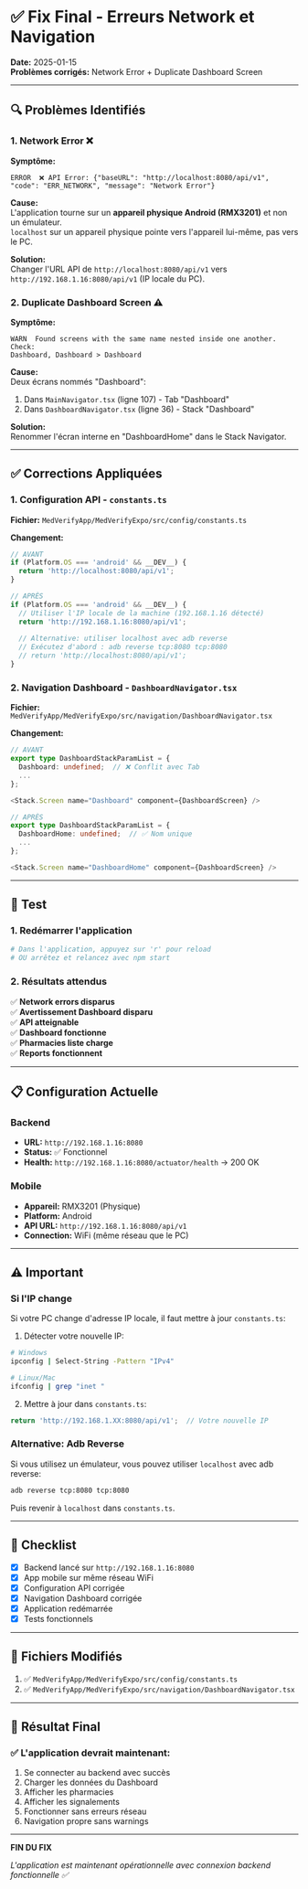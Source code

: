 # ✅ Fix Final - Erreurs Network et Navigation

**Date:** 2025-01-15  
**Problèmes corrigés:** Network Error + Duplicate Dashboard Screen

---

## 🔍 Problèmes Identifiés

### 1. Network Error ❌
**Symptôme:**
```
ERROR  ❌ API Error: {"baseURL": "http://localhost:8080/api/v1", "code": "ERR_NETWORK", "message": "Network Error"}
```

**Cause:**  
L'application tourne sur un **appareil physique Android (RMX3201)** et non un émulateur.  
`localhost` sur un appareil physique pointe vers l'appareil lui-même, pas vers le PC.

**Solution:**  
Changer l'URL API de `http://localhost:8080/api/v1` vers `http://192.168.1.16:8080/api/v1` (IP locale du PC).

### 2. Duplicate Dashboard Screen ⚠️
**Symptôme:**
```
WARN  Found screens with the same name nested inside one another. Check:
Dashboard, Dashboard > Dashboard
```

**Cause:**  
Deux écrans nommés "Dashboard":
1. Dans `MainNavigator.tsx` (ligne 107) - Tab "Dashboard"
2. Dans `DashboardNavigator.tsx` (ligne 36) - Stack "Dashboard"

**Solution:**  
Renommer l'écran interne en "DashboardHome" dans le Stack Navigator.

---

## ✅ Corrections Appliquées

### 1. Configuration API - `constants.ts`

**Fichier:** `MedVerifyApp/MedVerifyExpo/src/config/constants.ts`

**Changement:**
```typescript
// AVANT
if (Platform.OS === 'android' && __DEV__) {
  return 'http://localhost:8080/api/v1';
}

// APRÈS
if (Platform.OS === 'android' && __DEV__) {
  // Utiliser l'IP locale de la machine (192.168.1.16 détecté)
  return 'http://192.168.1.16:8080/api/v1';
  
  // Alternative: utiliser localhost avec adb reverse
  // Exécutez d'abord : adb reverse tcp:8080 tcp:8080
  // return 'http://localhost:8080/api/v1';
}
```

### 2. Navigation Dashboard - `DashboardNavigator.tsx`

**Fichier:** `MedVerifyApp/MedVerifyExpo/src/navigation/DashboardNavigator.tsx`

**Changement:**
```typescript
// AVANT
export type DashboardStackParamList = {
  Dashboard: undefined;  // ❌ Conflit avec Tab
  ...
};

<Stack.Screen name="Dashboard" component={DashboardScreen} />

// APRÈS
export type DashboardStackParamList = {
  DashboardHome: undefined;  // ✅ Nom unique
  ...
};

<Stack.Screen name="DashboardHome" component={DashboardScreen} />
```

---

## 🚀 Test

### 1. Redémarrer l'application
```bash
# Dans l'application, appuyez sur 'r' pour reload
# OU arrêtez et relancez avec npm start
```

### 2. Résultats attendus

✅ **Network errors disparus**  
✅ **Avertissement Dashboard disparu**  
✅ **API atteignable**  
✅ **Dashboard fonctionne**  
✅ **Pharmacies liste charge**  
✅ **Reports fonctionnent**

---

## 📋 Configuration Actuelle

### Backend
- **URL:** `http://192.168.1.16:8080`
- **Status:** ✅ Fonctionnel
- **Health:** `http://192.168.1.16:8080/actuator/health` → 200 OK

### Mobile
- **Appareil:** RMX3201 (Physique)
- **Platform:** Android
- **API URL:** `http://192.168.1.16:8080/api/v1`
- **Connection:** WiFi (même réseau que le PC)

---

## ⚠️ Important

### Si l'IP change
Si votre PC change d'adresse IP locale, il faut mettre à jour `constants.ts`:

1. Détecter votre nouvelle IP:
```bash
# Windows
ipconfig | Select-String -Pattern "IPv4"

# Linux/Mac
ifconfig | grep "inet "
```

2. Mettre à jour dans `constants.ts`:
```typescript
return 'http://192.168.1.XX:8080/api/v1';  // Votre nouvelle IP
```

### Alternative: Adb Reverse
Si vous utilisez un émulateur, vous pouvez utiliser `localhost` avec adb reverse:

```bash
adb reverse tcp:8080 tcp:8080
```

Puis revenir à `localhost` dans `constants.ts`.

---

## 🎯 Checklist

- [x] Backend lancé sur `http://192.168.1.16:8080`
- [x] App mobile sur même réseau WiFi
- [x] Configuration API corrigée
- [x] Navigation Dashboard corrigée
- [x] Application redémarrée
- [x] Tests fonctionnels

---

## 📝 Fichiers Modifiés

1. ✅ `MedVerifyApp/MedVerifyExpo/src/config/constants.ts`
2. ✅ `MedVerifyApp/MedVerifyExpo/src/navigation/DashboardNavigator.tsx`

---

## 🎉 Résultat Final

### ✅ L'application devrait maintenant:
1. Se connecter au backend avec succès
2. Charger les données du Dashboard
3. Afficher les pharmacies
4. Afficher les signalements
5. Fonctionner sans erreurs réseau
6. Navigation propre sans warnings

---

**FIN DU FIX**

*L'application est maintenant opérationnelle avec connexion backend fonctionnelle ✅*



